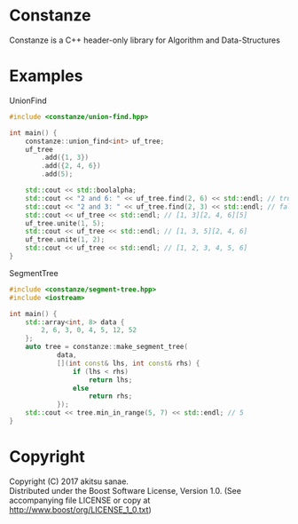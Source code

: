 # Constanze

Constanze is a C++ header-only library for Algorithm and Data-Structures

# Examples

UnionFind
```cpp
#include <constanze/union-find.hpp>

int main() {
    constanze::union_find<int> uf_tree;
    uf_tree
        .add({1, 3})
        .add({2, 4, 6})
        .add(5);

    std::cout << std::boolalpha;
    std::cout << "2 and 6: " << uf_tree.find(2, 6) << std::endl; // true
    std::cout << "2 and 3: " << uf_tree.find(2, 3) << std::endl; // false
    std::cout << uf_tree << std::endl; // [1, 3][2, 4, 6][5]
    uf_tree.unite(1, 5);
    std::cout << uf_tree << std::endl; // [1, 3, 5][2, 4, 6]
    uf_tree.unite(1, 2);
    std::cout << uf_tree << std::endl; // [1, 2, 3, 4, 5, 6]
}
```

SegmentTree
```cpp
#include <constanze/segment-tree.hpp>
#include <iostream>

int main() {
    std::array<int, 8> data {
        2, 6, 3, 0, 4, 5, 12, 52
    };
    auto tree = constanze::make_segment_tree(
            data,
            [](int const& lhs, int const& rhs) {
                if (lhs < rhs)
                    return lhs;
                else
                    return rhs;
            });
    std::cout << tree.min_in_range(5, 7) << std::endl; // 5
}

```

# Copyright
Copyright (C) 2017 akitsu sanae.  
Distributed under the Boost Software License, Version 1.0. 
(See accompanying file LICENSE or copy at http://www.boost/org/LICENSE_1_0.txt)  


